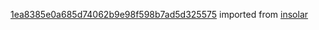 [1ea8385e0a685d74062b9e98f598b7ad5d325575](https://github.com/insolar/insolar/commit/1ea8385e0a685d74062b9e98f598b7ad5d325575) imported from [insolar](https://github.com/insolar/insolar)
